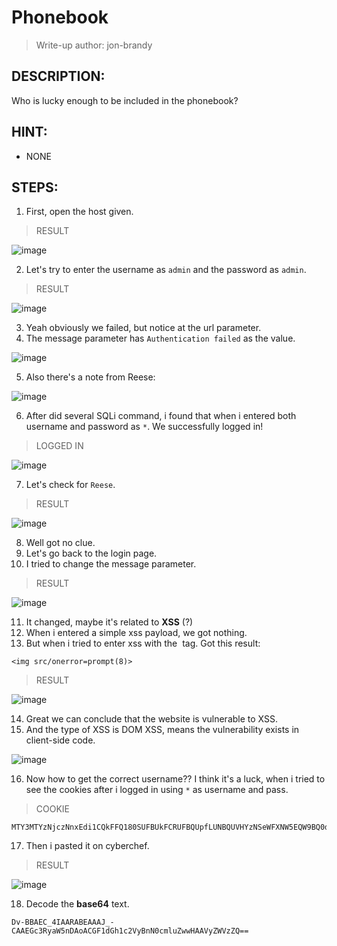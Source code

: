 # Phonebook
> Write-up author: jon-brandy
## DESCRIPTION:
Who is lucky enough to be included in the phonebook?
## HINT:
- NONE
## STEPS:
1. First, open the host given.

> RESULT

![image](https://user-images.githubusercontent.com/70703371/208025059-aa52ae7a-77bd-4517-949c-1299389c3515.png)

2. Let's try to enter the username as `admin` and the password as `admin`.

> RESULT

![image](https://user-images.githubusercontent.com/70703371/208025202-d56d1c9f-d864-4e4a-9f9d-ba8bf19d7f18.png)


3. Yeah obviously we failed, but notice at the url parameter.
4. The message parameter has `Authentication failed` as the value.

![image](https://user-images.githubusercontent.com/70703371/208025396-88d42c54-31e6-42fb-9dc0-5241a1dafe13.png)


5. Also there's a note from Reese:

![image](https://user-images.githubusercontent.com/70703371/208025598-3c03e023-b1bb-4768-a2db-184f9b51fb7f.png)


6. After did several SQLi command, i found that when i entered both username and password as `*`. We successfully logged in!

> LOGGED IN


![image](https://user-images.githubusercontent.com/70703371/208936585-62d4177c-707c-4470-8e20-851567f67fb2.png)


7. Let's check for `Reese`.

> RESULT

![image](https://user-images.githubusercontent.com/70703371/208937586-429c5925-2e95-4692-964f-6551f45df490.png)


8. Well got no clue.
9. Let's go back to the login page.
10. I tried to change the message parameter.

> RESULT

![image](https://user-images.githubusercontent.com/70703371/208938935-a6702a0b-07e3-4d69-8a69-64a821b40c69.png)



11. It changed, maybe it's related to **XSS** (?)
12. When i entered a simple xss payload, we got nothing.
13. But when i tried to enter xss with the <img> tag. Got this result:

```
<img src/onerror=prompt(8)>
```

> RESULT

![image](https://user-images.githubusercontent.com/70703371/208939632-5363988c-7ec4-427e-94e1-a3c1fc4ef20f.png)


14. Great we can conclude that the website is vulnerable to XSS.
15. And the type of XSS is DOM XSS, means the vulnerability exists in client-side code.

![image](https://user-images.githubusercontent.com/70703371/208940055-df448d9f-e438-4353-b200-57f8160c96e6.png)


16. Now how to get the correct username?? I think it's a luck, when i tried to see the cookies after i logged in using `*` as username and pass.

> COOKIE

```
MTY3MTYzNjczNnxEdi1CQkFFQ180SUFBUkFCRUFBQUpfLUNBQUVHYzNSeWFXNW5EQW9BQ0dGMWRHaDFjMlZ5Qm5OMGNtbHVad3dIQUFWeVpXVnpaUT09fNLEZJsY2tV2A42nzGyxDgQtIvKJZR37B0b69fpdZvbf
```

17. Then i pasted it on cyberchef.

> RESULT

![image](https://user-images.githubusercontent.com/70703371/208943332-860aed9e-39b3-42dd-983b-3b6d00c217ca.png)


18. Decode the **base64** text.

```
Dv-BBAEC_4IAARABEAAAJ_-CAAEGc3RyaW5nDAoACGF1dGh1c2VyBnN0cmluZwwHAAVyZWVzZQ==
```





